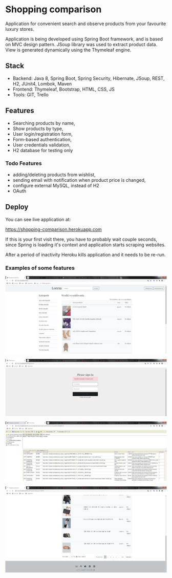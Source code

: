 # Shopping comparison

Application for convenient search and observe products from your favourite luxury stores. 

Application is being developed using Spring Boot framework, and is based on MVC design pattern.
JSoup library was used to extract product data. 
View is generated dynamically using the Thymeleaf engine.

## Stack
- Backend: Java 8, Spring Boot, Spring Security, Hibernate, JSoup, REST, H2, JUnit4, Lombok, Maven
- Frontend: Thymeleaf, Bootstrap, HTML, CSS, JS
- Tools: GIT, Trello

## Features
- Searching products by name,
- Show products by type,
- User login/registration form,
- Form-based authentication,
- User credentials validation,
- H2 database for testing only

### Todo Features
- adding/deleting products from wishlist, 
- sending email with notification when product price is changed,
- configure external MySQL, instead of H2
- OAuth

## Deploy
You can see live application at:

https://shopping-comparison.herokuapp.com

If this is your first visit there, you have to probably wait couple seconds, 
since Spring is loading it's context and application starts scraping websites.  

After a period of inactivity Heroku kills application and it needs to be re-run.

### Examples of some features
![](src/main/resources/static/img/sc_01.jpg)


![](src/main/resources/static/img/sc_02.jpg)


![](src/main/resources/static/img/sc_03.jpg)


![](src/main/resources/static/img/sc_04.jpg)